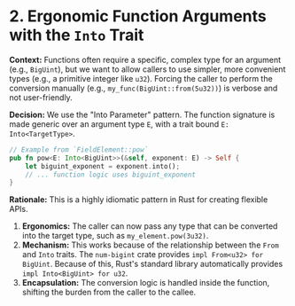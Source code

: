 # 2. Ergonomic Function Arguments with the `Into` Trait

**Context:** Functions often require a specific, complex type for an argument (e.g., `BigUint`), but we want to allow callers to use simpler, more convenient types (e.g., a primitive integer like `u32`). Forcing the caller to perform the conversion manually (e.g., `my_func(BigUint::from(5u32))`) is verbose and not user-friendly.

**Decision:** We use the "Into Parameter" pattern. The function signature is made generic over an argument type `E`, with a trait bound `E: Into<TargetType>`.

```rust
// Example from `FieldElement::pow`
pub fn pow<E: Into<BigUint>>(&self, exponent: E) -> Self {
    let biguint_exponent = exponent.into();
    // ... function logic uses biguint_exponent
}
```

**Rationale:** This is a highly idiomatic pattern in Rust for creating flexible APIs.

1.  **Ergonomics:** The caller can now pass any type that can be converted into the target type, such as `my_element.pow(3u32)`.
2.  **Mechanism:** This works because of the relationship between the `From` and `Into` traits. The `num-bigint` crate provides `impl From<u32> for BigUint`. Because of this, Rust's standard library automatically provides `impl Into<BigUint> for u32`.
3.  **Encapsulation:** The conversion logic is handled inside the function, shifting the burden from the caller to the callee.